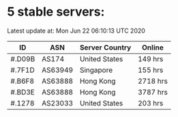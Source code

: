 # 5 stable servers:

Latest update at: Mon Jun 22 06:10:13 UTC 2020

| ID | ASN | Server Country | Online |
| -- | --- | -------------- | ------ |
| #.D09B | AS174 | United States | 149 hrs |
| #.7F1D | AS63949 | Singapore | 155 hrs |
| #.B6F8 | AS63888 | Hong Kong | 2718 hrs |
| #.BD3E | AS63888 | Hong Kong | 3787 hrs |
| #.1278 | AS23033 | United States | 203 hrs |

